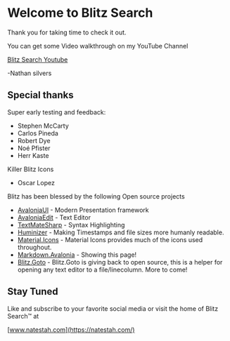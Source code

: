 # Welcome to Blitz Search

Thank you for taking time to check it out.

You can get some Video walkthrough on my YouTube Channel

[Blitz Search Youtube](https://www.youtube.com/@NatestahsSpace)

-Nathan silvers

## Special thanks

Super early testing and feedback:
* Stephen McCarty
* Carlos Pineda
* Robert Dye
* Noé Pfister
* Herr Kaste

Killer Blitz Icons
* Oscar Lopez 

Blitz has been blessed by the following Open source projects

* [AvaloniaUI](https://github.com/avaloniaui/) - Modern Presentation framework
* [AvaloniaEdit](https://github.com/avaloniaui/avaloniaedit) - Text Editor
* [TextMateSharp](https://github.com/AvaloniaUI/AvaloniaEdit/) - Syntax Highlighting
* [Huminizer](https://github.com/Humanizr/Humanizer) - Making Timestamps and file sizes more humanly readable.
* [Material.Icons](https://github.com/SKProCH/Material.Icons) - Material Icons provides much of the icons used throughout.
* [Markdown.Avalonia](https://github.com/whistyun/Markdown.Avalonia) - Showing this page! 
* [Blitz.Goto](https://github.com/Natestah/Blitz.GotoEditor) - Blitz.Goto is giving back to open source, this is a helper for opening any text editor to a file/linecolumn.  More to come!

## Stay Tuned

Like and subscribe to your favorite social media or visit the home of Blitz Search™ at

[www.natestah.com](https://natestah.com/)
